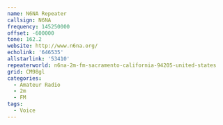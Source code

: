 ```yaml
---
name: N6NA Repeater
callsign: N6NA
frequency: 145250000
offset: -600000
tone: 162.2
website: http://www.n6na.org/
echolink: '646535'
allstarlink: '53410'
repeaterworld: n6na-2m-fm-sacramento-california-94205-united-states
grid: CM98gl
categories:
  - Amateur Radio
  - 2m
  - FM
tags:
  - Voice
---
```

